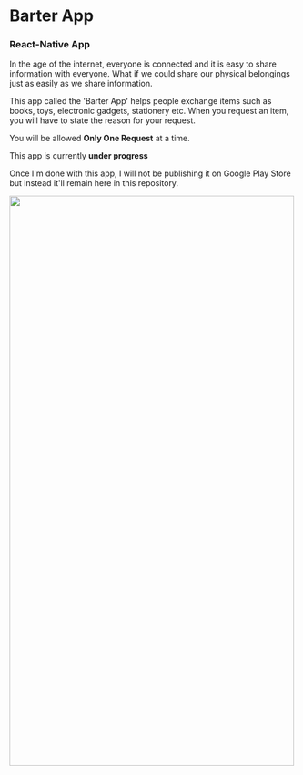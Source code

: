 # Barter App
### React-Native App

In the age of the internet, everyone is connected and it is easy to share information
with everyone. What if we could share our physical belongings just as easily as we
share information.

This app called the 'Barter App' helps people exchange items such as books, toys, electronic gadgets, stationery etc.
When you request an item, you will have to state the reason for your request.

You will be allowed **Only One Request** at a time.  

This app is currently **under progress**


Once I'm done with this app, I will not be publishing it on Google Play Store but instead it'll remain here in this repository.



 <img align="left" width="500" height="1000" src="https://github.com/josh-web/Barter-App/blob/master/assets/Welcome%20Screen.jpg">
 
 
 



